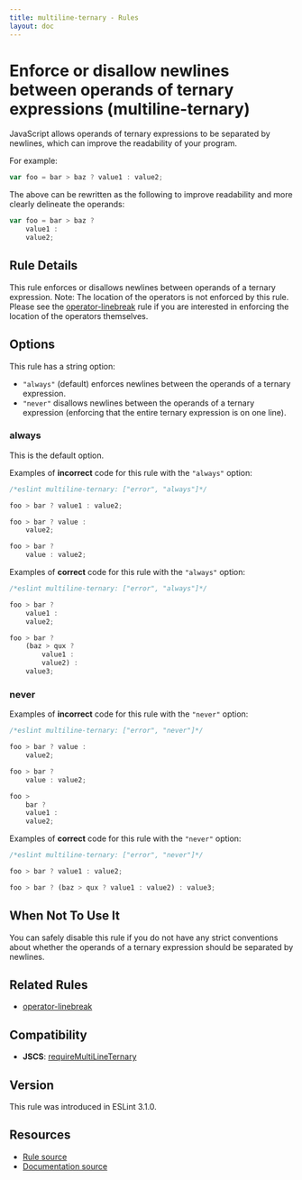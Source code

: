 ```yaml
---
title: multiline-ternary - Rules
layout: doc
---
```

<!-- Note: No pull requests accepted for this file. See README.md in the root directory for details. -->

# Enforce or disallow newlines between operands of ternary expressions (multiline-ternary)

JavaScript allows operands of ternary expressions to be separated by newlines, which can improve the readability of your program.

For example:

```js
var foo = bar > baz ? value1 : value2;
```

The above can be rewritten as the following to improve readability and more clearly delineate the operands:

```js
var foo = bar > baz ?
    value1 :
    value2;
```

## Rule Details

This rule enforces or disallows newlines between operands of a ternary expression.
Note: The location of the operators is not enforced by this rule. Please see the [operator-linebreak](operator-linebreak) rule if you are interested in enforcing the location of the operators themselves.

## Options

This rule has a string option:

* `"always"` (default) enforces newlines between the operands of a ternary expression.
* `"never"` disallows newlines between the operands of a ternary expression (enforcing that the entire ternary expression is on one line).

### always

This is the default option.

Examples of **incorrect** code for this rule with the `"always"` option:

```js
/*eslint multiline-ternary: ["error", "always"]*/

foo > bar ? value1 : value2;

foo > bar ? value :
    value2;

foo > bar ?
    value : value2;
```

Examples of **correct** code for this rule with the `"always"` option:

```js
/*eslint multiline-ternary: ["error", "always"]*/

foo > bar ?
    value1 :
    value2;

foo > bar ?
    (baz > qux ?
        value1 :
        value2) :
    value3;
```

### never

Examples of **incorrect** code for this rule with the `"never"` option:

```js
/*eslint multiline-ternary: ["error", "never"]*/

foo > bar ? value :
    value2;

foo > bar ?
    value : value2;

foo >
    bar ?
    value1 :
    value2;
```

Examples of **correct** code for this rule with the `"never"` option:

```js
/*eslint multiline-ternary: ["error", "never"]*/

foo > bar ? value1 : value2;

foo > bar ? (baz > qux ? value1 : value2) : value3;
```

## When Not To Use It

You can safely disable this rule if you do not have any strict conventions about whether the operands of a ternary expression should be separated by newlines.

## Related Rules

* [operator-linebreak](operator-linebreak)

## Compatibility

* **JSCS**: [requireMultiLineTernary](http://jscs.info/rule/requireMultiLineTernary)

## Version

This rule was introduced in ESLint 3.1.0.

## Resources

* [Rule source](https://github.com/eslint/eslint/tree/master/lib/rules/multiline-ternary.js)
* [Documentation source](https://github.com/eslint/eslint/tree/master/docs/rules/multiline-ternary.md)
